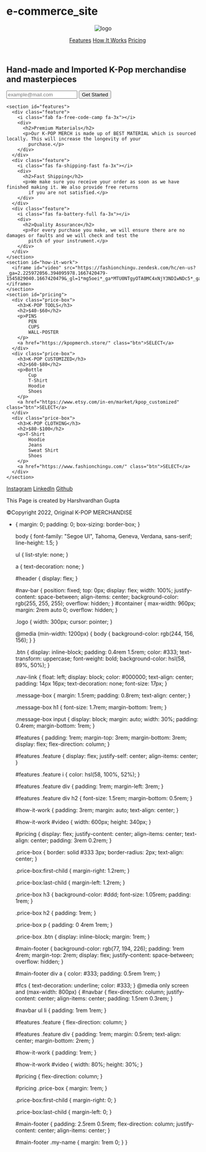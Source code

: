 # e-commerce_site
<!DOCTYPE html>
<html lang="en">

<head>
  <meta charset="UTF-8">
  <meta name="viewport" content="width=device-width, initial-scale=1.0">
  <link rel="stylesheet" href="css1.css">
  <title>Product Landing Page - K-POP</title>
</head>

<body>
  <header id="header">
    <nav id="nav-bar">
      <img id="header-img" src="https://tse3.mm.bing.net/th?id=OIP.XnvMX4m3gn5PkOLqTjEf5QHaB2&pid=Api&P=0" alt="logo" class="logo">
      <ul>
        <a class="nav-link" href="#features">Features</a>
        <a class="nav-link" href="#how-it-work">How It Works</a>
        <a class="nav-link" href="#pricing">Pricing</a>
      </ul>
    </nav>
  </header>

  <div id="container">
    <section class="message-box">
      <h1>Hand-made and Imported K-Pop merchandise and masterpieces</h1>
      <form id="form" action="https://www.youtube.com/">
      <input id="email" type="email" name="email" placeholder="example@mail.com">
      <input id="submit" type="submit" value="Get Started" class="btn"></input>
      </form>
    </section>

    <section id="features">
      <div class="feature">
        <i class="fab fa-free-code-camp fa-3x"></i>
        <div>
          <h2>Premium Materials</h2>
          <p>Our K-POP MERCH is made up of BEST MATERIAL which is sourced locally. This will increase the longevity of your
            purchase.</p>
        </div>
      </div>
      <div class="feature">
        <i class="fas fa-shipping-fast fa-3x"></i>
        <div>
          <h2>Fast Shipping</h2>
          <p>We make sure you receive your order as soon as we have finished making it. We also provide free returns
            if you are not satisfied.</p>
        </div>
      </div>
      <div class="feature">
        <i class="fas fa-battery-full fa-3x"></i>
        <div>
          <h2>Quality Assurance</h2>
          <p>For every purchase you make, we will ensure there are no damages or faults and we will check and test the
            pitch of your instrument.</p>
        </div>
      </div>
    </section>
    <section id="how-it-work">
      <iframe id="video" src="https://fashionchingu.zendesk.com/hc/en-us?_ga=2.225972056.394095978.1667420479-1545829040.1667420479&_gl=1*mg5oei*_ga*MTU0NTgyOTA0MC4xNjY3NDIwNDc5*_ga_ZX0M5YM2NF*MTY2NzQyMDQ3OS4xLjEuMTY2NzQyMDYzNS4wLjAuMA.."></iframe>
    </section>
    <section id="pricing">
      <div class="price-box">
        <h3>K-POP TOOLS</h3>
        <h2>$40-$60</h2>
        <p>PINS
            PEN
            CUPS
            WALL-POSTER
        </p>
        <a href="https://kpopmerch.store/" class="btn">SELECT</a>
      </div>
      <div class="price-box">
        <h3>K-POP CUSTOMIZED</h3>
        <h2>$60-$80</h2>
        <p>Bottle
            Cup
            T-Shirt
            Hoodie
            Shoes
        </p>
        <a href="https://www.etsy.com/in-en/market/kpop_customized" class="btn">SELECT</a>
      </div>
      <div class="price-box">
        <h3>K-POP CLOTHING</h3>
        <h2>$80-$100</h2>
        <p>T-Shirt
            Hoodie
            Jeans
            Sweat Shirt
            Shoes
        </p>
        <a href="https://www.fashionchingu.com/" class="btn">SELECT</a>
      </div>
    </section>
  </div>
  <footer id="main-footer">
    <div>
      <a href="https://www.instagram.com/hvg.ig/">Instagram</a>
      <a href="#">LinkedIn</a>
      <a href="#">Github</a>
    </div>
    <p class="my-name">This Page is created by Harshvardhan Gupta</p>
    <p>&copy;Copyright 2022, Original K-POP MERCHANDISE</p>
  </footer>
</body>
</html>

* {
    margin: 0;
    padding: 0;
    box-sizing: border-box;
  }
  
  body {
    font-family: "Segoe UI", Tahoma, Geneva, Verdana, sans-serif;
    line-height: 1.5;
  }
  
  ul {
    list-style: none;
  }
  
  a {
    text-decoration: none;
  }
  
  #header {
    display: flex;
  }
  
  #nav-bar {
    position: fixed;
    top: 0px;
    display: flex;
    width: 100%;
    justify-content: space-between;
    align-items: center;
    background-color: rgb(255, 255, 255);
    overflow: hidden;
  }
  #container {
    max-width: 960px;
    margin: 2rem auto 0;
    overflow: hidden;
  }
  
  .logo {
    width: 300px;
    cursor: pointer;
  }
  
  @media (min-width: 1200px) {
    body {
        background-color: rgb(244, 156, 156);
    }
  }
  
  .btn {
    display: inline-block;
    padding: 0.4rem 1.5rem;
    color: #333;
    text-transform: uppercase;
    font-weight: bold;
    background-color: hsl(58, 89%, 50%);
  }
  
  .nav-link {
      float: left;
      display: block;
      color: #000000;
      text-align: center;
      padding: 14px 16px;
      text-decoration: none;
      font-size: 17px;
  }
  
  
  .message-box {
    margin: 1.5rem;
    padding: 0.8rem;
    text-align: center;
  }
  
  .message-box h1 {
    font-size: 1.7rem;
    margin-bottom: 1rem;
  }
  
  .message-box input {
    display: block;
    margin: auto;
    width: 30%;
    padding: 0.4rem;
    margin-bottom: 1rem;
  }
  
  #features {
    padding: 1rem;
    margin-top: 3rem;
    margin-bottom: 3rem;
    display: flex;
    flex-direction: column;
  }
  
  #features .feature {
    display: flex;
    justify-self: center;
    align-items: center;
  }
  
  #features .feature i {
    color: hsl(58, 100%, 52%);
  }
  
  #features .feature div {
    padding: 1rem;
    margin-left: 3rem;
  }
  
  #features .feature div h2 {
    font-size: 1.5rem;
    margin-bottom: 0.5rem;
  }
  
  #how-it-work {
    padding: 3rem;
    margin: auto;
    text-align: center;
  }
  
  #how-it-work #video {
    width: 600px;
    height: 340px;
  }
  
  #pricing {
    display: flex;
    justify-content: center;
    align-items: center;
    text-align: center;
    padding: 3rem 0.2rem;
  }
  
  .price-box {
    border: solid #333 3px;
    border-radius: 2px;
    text-align: center;
  }
  
  .price-box:first-child {
    margin-right: 1.2rem;
  }
  
  .price-box:last-child {
    margin-left: 1.2rem;
  }
  
  .price-box h3 {
    background-color: #ddd;
    font-size: 1.05rem;
    padding: 1rem;
  }
  
  .price-box h2 {
    padding: 1rem;
  }
  
  .price-box p {
    padding: 0 4rem 1rem;
  }
  
  .price-box .btn {
    display: inline-block;
    margin: 1rem;
  }

  #main-footer {
    background-color: rgb(77, 194, 226);
    padding: 1rem 4rem;
    margin-top: 2rem;
    display: flex;
    justify-content: space-between;
    overflow: hidden;
  }
  
  #main-footer div a {
    color: #333;
    padding: 0.5rem 1rem;
  }
  
  #fcs {
    text-decoration: underline;
    color: #333;
  }
  @media only screen and (max-width: 800px) {
    #navbar {
      flex-direction: column;
      justify-content: center;
      align-items: center;
      padding: 1.5rem 0.3rem;
    }
  
    #navbar ul li {
      padding: 1rem 1rem;
    }
  
    #features .feature {
      flex-direction: column;
    }
  
    #features .feature div {
      padding: 1rem;
      margin: 0.5rem;
      text-align: center;
      margin-bottom: 2rem;
    }
  
    #how-it-work {
      padding: 1rem;
    }
  
    #how-it-work #video {
      width: 80%;
      height: 30%;
    }
  
    #pricing {
      flex-direction: column;
    }
  
    #pricing .price-box {
      margin: 1rem;
    }
  
    .price-box:first-child {
      margin-right: 0;
    }
  
    .price-box:last-child {
      margin-left: 0;
    }
  
    #main-footer {
      padding: 2.5rem 0.5rem;
      flex-direction: column;
      justify-content: center;
      align-items: center;
    }
  
    #main-footer .my-name {
      margin: 1rem 0;
    }
  }
